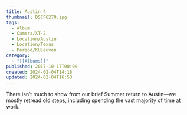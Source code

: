 ```yaml
---
title: Austin 4
thumbnail: DSCF6270.jpg
tags:
  - Album
  - Camera/XT-2
  - Location/Austin
  - Location/Texas
  - Period/KULeuven
category:
  - "[[Albums]]"
published: 2017-10-17T00:00
created: 2024-02-04T14:18
updated: 2024-02-04T16:53
---
```

There isn’t much to show from our brief Summer return to Austin—we mostly retread old steps, including spending the vast majority of time at work.

